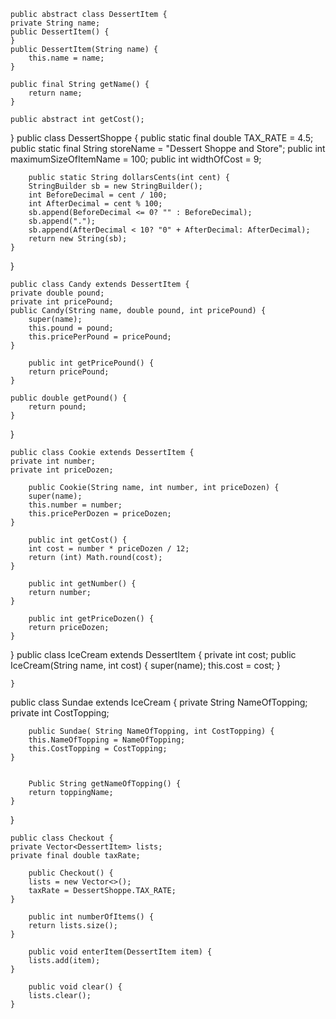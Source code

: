     public abstract class DessertItem {
    private String name;
    public DessertItem() {
    }
    public DessertItem(String name) {
        this.name = name;
    }

    public final String getName() {
        return name;
    }

    public abstract int getCost();
}
    public class DessertShoppe {
    public static final double TAX_RATE = 4.5;
    public static final String storeName = "Dessert Shoppe and Store";
    public int maximumSizeOfItemName = 100;
    public int widthOfCost = 9;

        public static String dollarsCents(int cent) {
        StringBuilder sb = new StringBuilder();
        int BeforeDecimal = cent / 100;
        int AfterDecimal = cent % 100;
        sb.append(BeforeDecimal <= 0? "" : BeforeDecimal);
        sb.append(".");
        sb.append(AfterDecimal < 10? "0" + AfterDecimal: AfterDecimal);
        return new String(sb);
    }
}

    public class Candy extends DessertItem {
    private double pound;
    private int pricePound;
    public Candy(String name, double pound, int pricePound) {
        super(name);
        this.pound = pound;
        this.pricePerPound = pricePound;
    }

        public int getPricePound() {
        return pricePound;
    }

    public double getPound() {
        return pound;
    }
}

    public class Cookie extends DessertItem {
    private int number;
    private int priceDozen;

        public Cookie(String name, int number, int priceDozen) {
        super(name);
        this.number = number;
        this.pricePerDozen = priceDozen;
    }

        public int getCost() {
        int cost = number * priceDozen / 12;
        return (int) Math.round(cost);
    }

        public int getNumber() {
        return number;
    }

        public int getPriceDozen() {
        return priceDozen;
    }
}
    public class IceCream extends DessertItem {
    private int cost;
    public IceCream(String name, int cost) {
        super(name);
        this.cost = cost;
    }

    }
   public class Sundae extends IceCream {
    private String NameOfTopping;
    private int CostTopping;

        public Sundae( String NameOfTopping, int CostTopping) {
        this.NameOfTopping = NameOfTopping;
        this.CostTopping = CostTopping;
    }


        Public String getNameOfTopping() {
        return toppingName;
    }
}

    public class Checkout {
    private Vector<DessertItem> lists;
    private final double taxRate;

        public Checkout() {
        lists = new Vector<>();
        taxRate = DessertShoppe.TAX_RATE;
    }

        public int numberOfItems() {
        return lists.size();
    }

        public void enterItem(DessertItem item) {
        lists.add(item);
    }

        public void clear() {
        lists.clear();
    }

